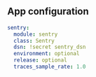 ## App configuration

```yaml
sentry:
  module: sentry
  class: Sentry
  dsn: !secret sentry_dsn
  environment: optional
  release: optional
  traces_sample_rate: 1.0
```
